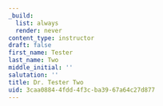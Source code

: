 ```yaml
---
_build:
  list: always
  render: never
content_type: instructor
draft: false
first_name: Tester
last_name: Two
middle_initial: ''
salutation: ''
title: Dr. Tester Two
uid: 3caa0884-4fdd-4f3c-ba39-67a64c27d877
---
```

